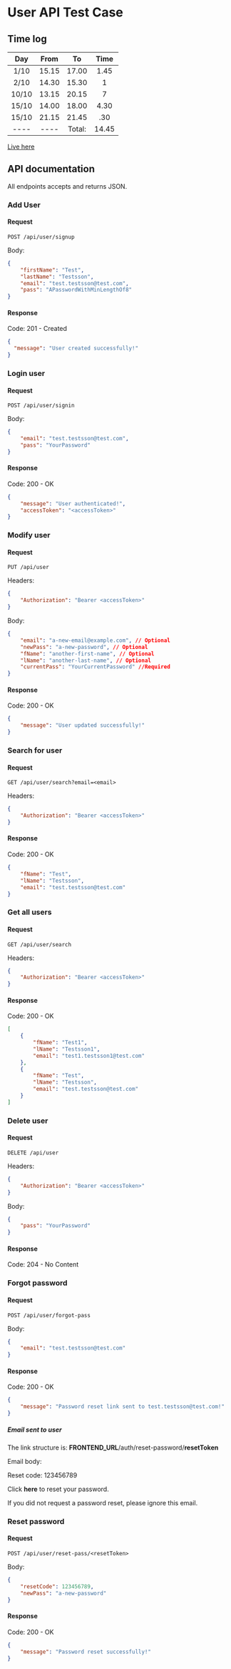 # User API Test Case

## Time log

| Day | From    | To    | Time |
| :---:   | :---: | :---: | :---: |
| 1/10 | 15.15   | 17.00 | 1.45 |
| 2/10 | 14.30   | 15.30 | 1 |
| 10/10 | 13.15   | 20.15 | 7 |
| 15/10 | 14.00   | 18.00 | 4.30 |
| 15/10 | 21.15   | 21.45 | .30 |
| ---- | ---- | Total: | 14.45 |

[Live here](https://sebs-codetest-user-api.herokuapp.com/api)

## API documentation

All endpoints accepts and returns JSON.

### **Add User**

#### Request

`POST /api/user/signup`

Body:

```json
{
    "firstName": "Test",
    "lastName": "Testsson",
    "email": "test.testsson@test.com",
    "pass": "APasswordWithMinLengthOf8"
}
```

#### Response

Code: 201 - Created

```json
{
  "message": "User created successfully!"
}
```

### **Login user**

#### Request

`POST /api/user/signin`

Body:

```json
{
    "email": "test.testsson@test.com",
    "pass": "YourPassword"
}
```

#### Response

Code: 200 - OK

```json
{
    "message": "User authenticated!",
    "accessToken": "<accessToken>"
}
```

### **Modify user**

#### Request

`PUT /api/user`

Headers:

```json
{
    "Authorization": "Bearer <accessToken>"
}
```

Body:

```json
{
    "email": "a-new-email@example.com", // Optional
    "newPass": "a-new-password", // Optional
    "fName": "another-first-name", // Optional
    "lName": "another-last-name", // Optional
    "currentPass": "YourCurrentPassword" //Required
}
```

#### Response

Code: 200 - OK

```json
{
    "message": "User updated successfully!"
}
```

### **Search for user**

#### Request

`GET /api/user/search?email=<email>`

Headers:

```json
{
    "Authorization": "Bearer <accessToken>"
}
```

#### Response

Code: 200 - OK

```json
{
    "fName": "Test",
    "lName": "Testsson",
    "email": "test.testsson@test.com"
}
```

### **Get all users**

#### Request

`GET /api/user/search`

Headers:

```json
{
    "Authorization": "Bearer <accessToken>"
}
```

#### Response

Code: 200 - OK

```json
[
    {
        "fName": "Test1",
        "lName": "Testsson1",
        "email": "test1.testsson1@test.com"
    },
    {
        "fName": "Test",
        "lName": "Testsson",
        "email": "test.testsson@test.com"
    }
]
```

### **Delete user**

#### Request

`DELETE /api/user`

Headers:

```json
{
    "Authorization": "Bearer <accessToken>"
}
```

Body:

```json
{
    "pass": "YourPassword"
}
```

#### Response

Code: 204 - No Content


### **Forgot password**

#### Request

`POST /api/user/forgot-pass`

Body:

```json
{
    "email": "test.testsson@test.com"
}
```

#### Response

Code: 200 - OK

```json
{
    "message": "Password reset link sent to test.testsson@test.com!"
}
```

##### Email sent to user

The link structure is: **FRONTEND_URL**/auth/reset-password/**resetToken**

Email body:

Reset code: 123456789

Click **here** to reset your password.

If you did not request a password reset, please ignore this email.

### **Reset password**

#### Request

`POST /api/user/reset-pass/<resetToken>`

Body:

```json
{
    "resetCode": 123456789,
    "newPass": "a-new-password"
}
```

#### Response

Code: 200 - OK

```json
{
    "message": "Password reset successfully!"
}
```
